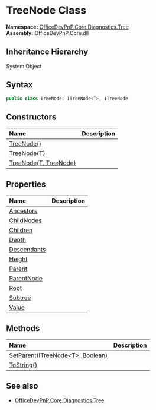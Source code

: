# TreeNode Class
  

**Namespace:** [OfficeDevPnP.Core.Diagnostics.Tree](OfficeDevPnP.Core.Diagnostics.Tree.md)  
**Assembly:** OfficeDevPnP.Core.dll  
## Inheritance Hierarchy
System.Object  
## Syntax
```C#
public class TreeNode: ITreeNode<T>, ITreeNode
```
## Constructors
|**Name**|**Description**|
|:-----|:-----|
| [TreeNode()](OfficeDevPnP.Core.Diagnostics.Tree.TreeNode.ctor1.md) |  
| [TreeNode(T)](OfficeDevPnP.Core.Diagnostics.Tree.TreeNode.ctor2.md) |  
| [TreeNode(T, TreeNode<T>)](OfficeDevPnP.Core.Diagnostics.Tree.TreeNode.ctor3.md) |  
## Properties
|**Name**|**Description**|
|:-----|:-----|
| [Ancestors](OfficeDevPnP.Core.Diagnostics.Tree.TreeNode.Ancestors.md) | 
| [ChildNodes](OfficeDevPnP.Core.Diagnostics.Tree.TreeNode.ChildNodes.md) | 
| [Children](OfficeDevPnP.Core.Diagnostics.Tree.TreeNode.Children.md) | 
| [Depth](OfficeDevPnP.Core.Diagnostics.Tree.TreeNode.Depth.md) | 
| [Descendants](OfficeDevPnP.Core.Diagnostics.Tree.TreeNode.Descendants.md) | 
| [Height](OfficeDevPnP.Core.Diagnostics.Tree.TreeNode.Height.md) | 
| [Parent](OfficeDevPnP.Core.Diagnostics.Tree.TreeNode.Parent.md) | 
| [ParentNode](OfficeDevPnP.Core.Diagnostics.Tree.TreeNode.ParentNode.md) | 
| [Root](OfficeDevPnP.Core.Diagnostics.Tree.TreeNode.Root.md) | 
| [Subtree](OfficeDevPnP.Core.Diagnostics.Tree.TreeNode.Subtree.md) | 
| [Value](OfficeDevPnP.Core.Diagnostics.Tree.TreeNode.Value.md) | 
## Methods
|**Name**|**Description**|
|:-----|:-----|
| [SetParent(ITreeNode&lt;T&gt;, Boolean)](OfficeDevPnP.Core.Diagnostics.Tree.TreeNode.f35584f5.md) | 
| [ToString()](OfficeDevPnP.Core.Diagnostics.Tree.TreeNode.b40365cf.md) | 
## See also
- [OfficeDevPnP.Core.Diagnostics.Tree](OfficeDevPnP.Core.Diagnostics.Tree.md)
